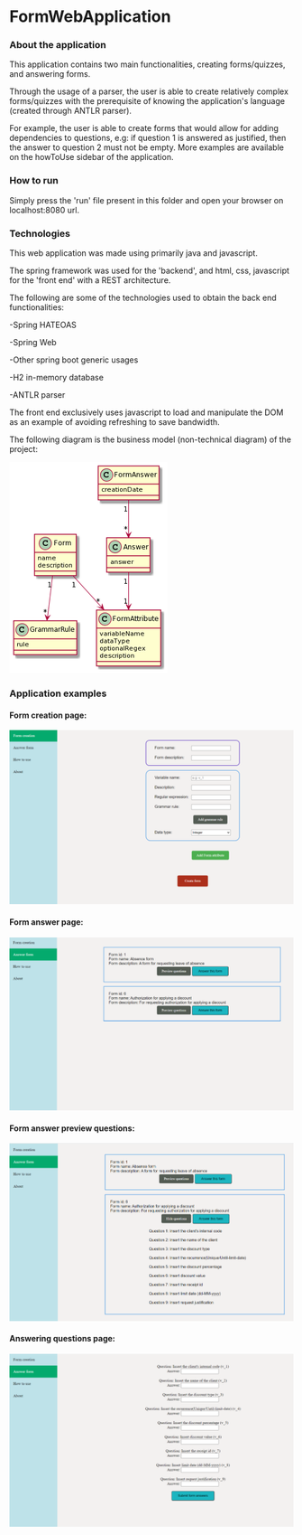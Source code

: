 # FormWebApplication



### About the application

This application contains two main functionalities, creating forms/quizzes, and answering forms.

Through the usage of a parser, the user is able to create relatively complex forms/quizzes with the prerequisite of knowing the application's language (created through ANTLR parser).

For example, the user is able to create forms that would allow for adding dependencies to questions, e.g: if question 1 is answered as justified, then the answer to question 2 must not be empty. More examples are available on the howToUse sidebar of the application.


### How to run

Simply press the 'run' file present in this folder and open your browser on localhost:8080 url.

### Technologies

This web application was made using primarily java and javascript.

The spring framework was used for the 'backend', and html, css, javascript for the 'front end' with a REST architecture.

The following are some of the technologies used to obtain the back end functionalities:

-Spring HATEOAS

-Spring Web

-Other spring boot generic usages

-H2 in-memory database

-ANTLR parser


The front end exclusively uses javascript to load and manipulate the DOM as an example of avoiding refreshing to save bandwidth.

The following diagram is the business model (non-technical diagram) of the project:


![docs/ModelDiagram.png](docs/ModelDiagram.png)


### Application examples

#### Form creation page:

![docs/appImages/FormCreation.png](docs/appImages/FormCreation.png)

#### Form answer page:

![docs/appImages/FormAnswer.png](docs/appImages/FormAnswer.png)

#### Form answer preview questions:

![docs/appImages/AnswerPreview.png](docs/appImages/AnswerPreview.png)

#### Answering questions page:

![docs/appImages/FormAnswering.png](docs/appImages/FormAnswering.png)
